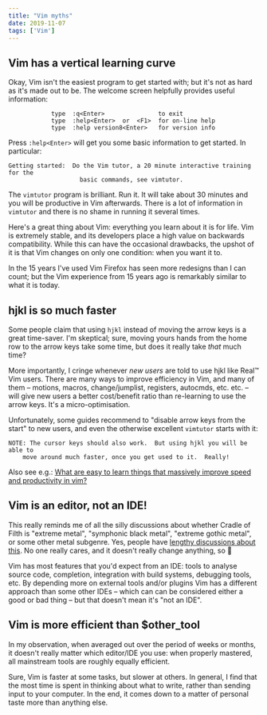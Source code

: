 ```yaml
---
title: "Vim myths"
date: 2019-11-07
tags: ['Vim']
---
```


Vim has a vertical learning curve
---------------------------------

Okay, Vim isn't the easiest program to get started with; but it's not as hard as
it's made out to be. The welcome screen helpfully provides useful information:


                type  :q<Enter>               to exit
                type  :help<Enter>  or  <F1>  for on-line help
                type  :help version8<Enter>   for version info

Press `:help<Enter>` will get you some basic information to get started. In
particular:

    Getting started:  Do the Vim tutor, a 20 minute interactive training for the
                        basic commands, see vimtutor.


The `vimtutor` program is brilliant. Run it. It will take about 30 minutes and
you will be productive in Vim afterwards. There is a lot of information in
`vimtutor` and there is no shame in running it several times.

Here's a great thing about Vim: everything you learn about it is for life. Vim
is extremely stable, and its developers place a high value on backwards
compatibility. While this can have the occasional drawbacks, the upshot of it is
that Vim changes on only one condition: when you want it to.

In the 15 years I've used Vim Firefox has seen more redesigns than I can count;
but the Vim experience from 15 years ago is remarkably similar to what it is
today.

hjkl is so much faster
----------------------

Some people claim that using `hjkl` instead of moving the arrow keys is a great
time-saver. I'm skeptical; sure, moving yours hands from the home row to the
arrow keys take some time, but does it really take *that* much time?

More importantly, I cringe whenever *new users* are told to use hjkl like Real™
Vim users. There are many ways to improve efficiency in Vim, and many of them –
motions, macros, change/jumplist, registers, autocmds, etc. etc. – will give new
users a better cost/benefit ratio than re-learning to use the arrow keys. It's a
micro-optimisation.

Unfortunately, some guides recommend to "disable arrow keys from the start" to
new users, and even the otherwise excellent `vimtutor` starts with it:

    NOTE: The cursor keys should also work.  But using hjkl you will be able to
        move around much faster, once you get used to it.  Really!

Also see e.g.: [What are easy to learn things that massively improve speed and
productivity in vim?][speed]

Vim is an editor, not an IDE!
-----------------------------

This really reminds me of all the silly discussions about whether Cradle of
Filth is "extreme metal", "symphonic black metal", "extreme gothic metal", or
some other metal subgenre. Yes, people have [lengthy discussions about
this][cof]. No one really cares, and it doesn't really change anything, so 🤷

Vim has most features that you'd expect from an IDE: tools to analyse source
code, completion, integration with build systems, debugging tools, etc. By
depending more on external tools and/or plugins Vim has a different approach
than some other IDEs – which can can be considered either a good or bad thing –
but that doesn't mean it's "not an IDE".

Vim is more efficient than $other_tool
--------------------------------------

In my observation, when averaged out over the period of weeks or months, it
doesn't really matter which editor/IDE you use: when properly mastered, all
mainstream tools are roughly equally efficient.

Sure, Vim is faster at some tasks, but slower at others. In general, I find that
the most time is spent in thinking about what to write, rather than sending
input to your computer. In the end, it comes down to a matter of personal taste
more than anything else.


[speed]: https://www.reddit.com/r/vim/comments/4cjro1/what_are_easy_to_learn_things_that_massively/
[cof]: https://en.wikipedia.org/wiki/Talk:Cradle_of_Filth/Archive_1#Opening_Statement_-_Genre_Discussions
